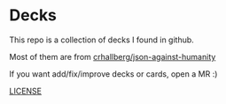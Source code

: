 # Decks

This repo is a collection of decks I found in github.   

Most of them are from [crhallberg/json-against-humanity](https://github.com/crhallberg/json-against-humanity)

If you want add/fix/improve decks or cards, open a MR :)  


[LICENSE](LICENSE.md)
